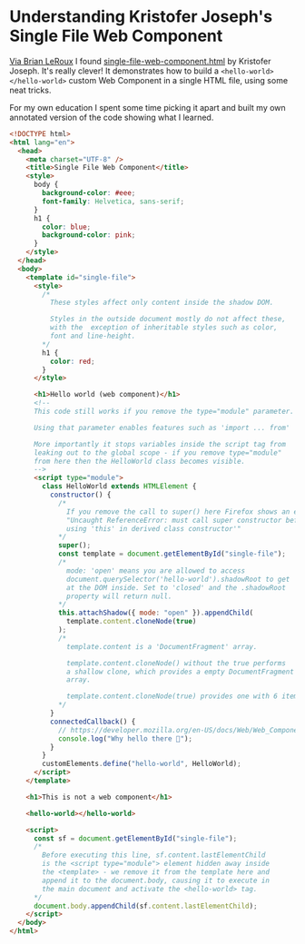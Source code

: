 # Understanding Kristofer Joseph's Single File Web Component

[Via Brian LeRoux](https://twitter.com/brianleroux/status/1453472609518034944) I found [single-file-web-component.html](https://gist.github.com/kristoferjoseph/c4e47389ae0f0447db175b914e471628) by Kristofer Joseph. It's really clever! It demonstrates how to build a `<hello-world></hello-world>` custom Web Component in a single HTML file, using some neat tricks.

For my own education I spent some time picking it apart and built my own annotated version of the code showing what I learned.

```html
<!DOCTYPE html>
<html lang="en">
  <head>
    <meta charset="UTF-8" />
    <title>Single File Web Component</title>
    <style>
      body {
        background-color: #eee;
        font-family: Helvetica, sans-serif;
      }
      h1 {
        color: blue;
        background-color: pink;
      }
    </style>
  </head>
  <body>
    <template id="single-file">
      <style>
        /*
          These styles affect only content inside the shadow DOM.

          Styles in the outside document mostly do not affect these,
          with the  exception of inheritable styles such as color,
          font and line-height.
        */
        h1 {
          color: red;
        }
      </style>

      <h1>Hello world (web component)</h1>
      <!--
      This code still works if you remove the type="module" parameter.

      Using that parameter enables features such as 'import ... from'

      More importantly it stops variables inside the script tag from
      leaking out to the global scope - if you remove type="module"
      from here then the HelloWorld class becomes visible.
      -->
      <script type="module">
        class HelloWorld extends HTMLElement {
          constructor() {
            /*
              If you remove the call to super() here Firefox shows an error:
              "Uncaught ReferenceError: must call super constructor before
              using 'this' in derived class constructor'"
            */
            super();
            const template = document.getElementById("single-file");
            /*
              mode: 'open' means you are allowed to access
              document.querySelector('hello-world').shadowRoot to get
              at the DOM inside. Set to 'closed' and the .shadowRoot
              property will return null.
            */
            this.attachShadow({ mode: "open" }).appendChild(
              template.content.cloneNode(true)
            );
            /* 
              template.content is a 'DocumentFragment' array.

              template.content.cloneNode() without the true performs
              a shallow clone, which provides a empty DocumentFragment
              array.

              template.content.cloneNode(true) provides one with 6 items
            */
          }
          connectedCallback() {
            // https://developer.mozilla.org/en-US/docs/Web/Web_Components/Using_custom_elements#using_the_lifecycle_callbacks
            console.log("Why hello there 👋");
          }
        }
        customElements.define("hello-world", HelloWorld);
      </script>
    </template>

    <h1>This is not a web component</h1>

    <hello-world></hello-world>

    <script>
      const sf = document.getElementById("single-file");
      /*
        Before executing this line, sf.content.lastElementChild
        is the <script type="module"> element hidden away inside
        the <template> - we remove it from the template here and
        append it to the document.body, causing it to execute in
        the main document and activate the <hello-world> tag.
      */
      document.body.appendChild(sf.content.lastElementChild);
    </script>
  </body>
</html>
```
